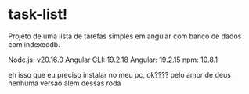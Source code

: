 # task-list!
Projeto de uma lista de tarefas simples em angular com banco de dados com indexeddb.


Node.js: v20.16.0
Angular CLI: 19.2.18
Angular: 19.2.15
npm: 10.8.1

eh isso que eu preciso instalar no meu pc, ok???? pelo amor de deus nenhuma versao alem dessas roda
